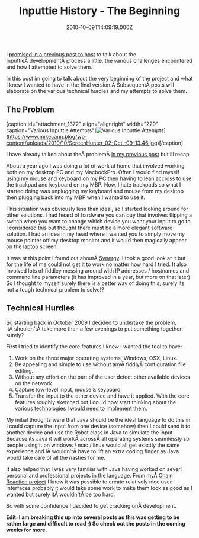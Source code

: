﻿---
coverImage: /images/fallback-post-header.png
date: "2010-10-09T14:09:19.000Z"
tags:
  - development
  - history
  - java
  - planning
  - project
title: Inputtie History - The Beginning
oldUrl: /inputtie/inputtie-history-the-beginning
---

I [promised in a previous post to post](/posts/announcing-inputtie/) to talk about the InputtieÂ developmentÂ process a little, the various challenges encountered and how I attempted to solve them.

<!-- more -->

In this post im going to talk about the very beginning of the project and what I knew I wanted to have in the final version.Â SubsequentÂ posts will elaborate on the various technical hurdles and my attempts to solve them.

## The Problem

[caption id="attachment_1372" align="alignright" width="229" caption="Various Inputtie Attempts"]![Various Inputtie Attempts](https://www.mikecann.blog/wp-content/uploads/2010/10/ScreenHunter_02-Oct.-09-13.46.jpg "Various Inputtie Attempts")](https://www.mikecann.blog/wp-content/uploads/2010/10/ScreenHunter_02-Oct.-09-13.46.jpg)[/caption]

I have already talked about theÂ problemÂ [in my previous post](/posts/announcing-inputtie/) but ill recap.

About a year ago I was doing a lot of work at home that involved working both on my desktop PC and my MacbookPro. Often I would find myself using my mouse and keyboard on my PC then having to lean accross to use the trackpad and keyboard on my MBP. Now, I hate trackpads so what I started doing was unplugging my keyboard and mouse from my desktop then plugging back into my MBP when I wanted to use it.

This situation was obviously less than ideal, so I started looking around for other solutions. I had heard of hardware you can buy that involves flipping a switch when you want to change which device you want your input to go to. I considered this but thought there must be a more elegant software solution. I had an idea in my head where I wanted you to simply move my mouse pointer off my desktop monitor and it would then magically appear on the laptop screen.

It was at this point I found out aboutÂ [Synergy](https://synergy2.sourceforge.net/). I took a good look at it but for the life of me could not get it to work no matter how hard I tried. It also involved lots of fiddley messing around with IP addresses / hostnames and command line parameters (it has improved in a year, but more on that later). So I thought to myself surely there is a better way of doing this, surely its not a tough technical problem to solve!?

## Technical Hurdles

So starting back in October 2009 I decided to undertake the problem, itÂ shouldn'tÂ take more than a few evenings to put something together surely?

First I tried to identify the core features I knew I wanted the tool to have:

1.  Work on the three major operating systems, Windows, OSX, Linux.
2.  Be appealing and simple to use without anyÂ fiddlyÂ configuration file editing.
3.  Without any effort on the part of the user detect other available devices on the network.
4.  Capture low-level input, mouse &amp; keyboard.
5.  Transfer the input to the other device and have it applied.
    With the core features roughly sketched out I could now start thinking about the various technologies I would need to implement them.

My initial thoughts were that Java should be the ideal language to do this in. I could capture the input from one device (somehow) then I could send it to another device and use the Robot class in Java to simulate the input. Because its Java it will workÂ acrossÂ all operating systems seamlessly so people using it on windows / mac / linux would all get exactly the same experience and IÂ wouldn'tÂ have to lift an extra coding finger as Java would take care of all the nasties for me.

It also helped that I was very familiar with Java having worked on severl personal and professional projects in the language. From myÂ [Chain Reaction project](/posts/chainreaction-binarysource-release/) I knew it was possible to create relatively nice user interfaces probably it would take some work to make them look as good as I wanted but surely itÂ wouldn'tÂ be too hard.

So with some confidence I decided to get cracking onÂ development.

**Edit: I am breaking this up into several posts as this was getting to be rather large and difficult to read ;) So check out the posts in the coming weeks for more.**
